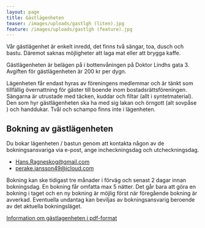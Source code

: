 ```yaml
---
layout: page
title: Gästlägenheten
teaser: /images/uploads/gastlgh (liten).jpg
feature: /images/uploads/gastlgh (feature).jpg
---
```

Vår gästlägenhet är enkelt inredd, det finns två sängar, toa, dusch och bastu. Däremot saknas möjligheter att laga mat eller att brygga kaffe.

Gästlägenheten är belägen på i bottenvåningen på Doktor Lindhs gata 3. Avgiften för gästlägenheten är 200 kr per dygn.

Lägenheten får endast hyras av föreningens medlemmar och är tänkt som tillfällig övernattning för gäster till boende inom bostadsrättsföreningen. Sängarna är utrustade med täcken, kuddar och filtar (allt i syntetmaterial). Den som hyr gästlägenheten ska ha med sig lakan och örngott (alt sovpåse ) och handdukar. Tvål och schampo finns inte i lägenheten.

## Bokning av gästlägenheten

Du bokar lägenheten / bastun genom att kontakta någon av de bokningsansvariga via e-post, ange incheckningsdag och utcheckningsdag.

* Hans.Ragneskog@gmail.com
* perake.jansson49@icloud.com

Bokning kan ske tidigast tre månader i förväg och senast 2 dagar innan bokningsdag. En bokning får omfatta max 5 nätter. Det går bara att göra en bokning i taget och en ny bokning är möjlig först när föregående bokning är avverkad. Eventuella undantag kan beviljas av bokningsansvarig beroende av det aktuella bokningsläget.

[Information om gästlagenheten i pdf-format](/images/uploads/Information_om_Gastlagenheten_2019_vers2.pdf)
